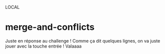 LOCAL
# merge-and-conflicts

Juste en réponse au challenge !
Comme ça dit quelques lignes,
on va juste jouer avec la touche entrée !
Valaaaa
